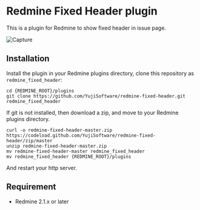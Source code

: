 Redmine Fixed Header plugin
====================

This is a plugin for Redmine to show fixed header in issue page.

![Capture](http://hp.vector.co.jp/authors/VA049605/etc/redmine-fixed-header.png) 

Installation
--------------------

Install the plugin in your Redmine plugins directory, clone this repository as `redmine_fixed_header`:

    cd {REDMINE_ROOT}/plugins
    git clone https://github.com/YujiSoftware/redmine-fixed-header.git redmine_fixed_header

If git is not installed, then download a zip, and move to your Redmine plugins directory.

    curl -o redmine-fixed-header-master.zip https://codeload.github.com/YujiSoftware/redmine-fixed-header/zip/master
    unzip redmine-fixed-header-master.zip
    mv redmine-fixed-header-master redmine_fixed_header
    mv redmine_fixed_header {REDMINE_ROOT}/plugins

And restart your http server.

Requirement
--------------------

* Redmine 2.1.x or later
